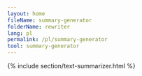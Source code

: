 ```yaml
---
layout: home
fileName: summary-generator
folderName: rewriter
lang: pl
permalink: /pl/summary-generator
tool: summary-generator
---
```

{% include section/text-summarizer.html %}

